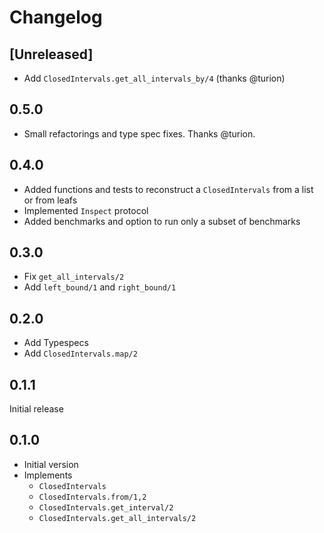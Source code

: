 # Changelog

## [Unreleased]

* Add `ClosedIntervals.get_all_intervals_by/4` (thanks @turion)

## 0.5.0

* Small refactorings and type spec fixes. Thanks @turion.

## 0.4.0

* Added functions and tests to reconstruct a `ClosedIntervals` from a list or from leafs
* Implemented `Inspect` protocol
* Added benchmarks and option to run only a subset of benchmarks

## 0.3.0

* Fix `get_all_intervals/2`
* Add `left_bound/1` and `right_bound/1`

## 0.2.0

* Add Typespecs
* Add `ClosedIntervals.map/2`

## 0.1.1

Initial release

## 0.1.0

* Initial version
* Implements
    * `ClosedIntervals`
    * `ClosedIntervals.from/1,2`
    * `ClosedIntervals.get_interval/2`
    * `ClosedIntervals.get_all_intervals/2`
